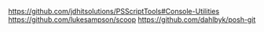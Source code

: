 https://github.com/jdhitsolutions/PSScriptTools#Console-Utilities
https://github.com/lukesampson/scoop
https://github.com/dahlbyk/posh-git
